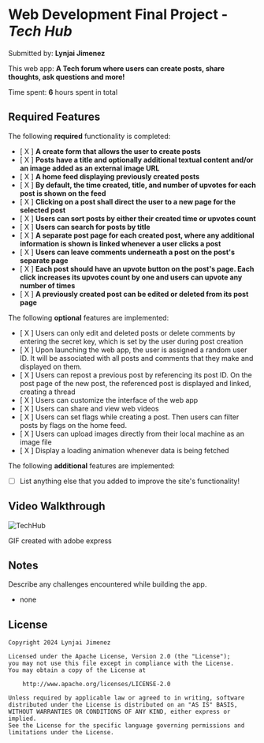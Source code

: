 # Web Development Final Project - *Tech Hub*

Submitted by: **Lynjai Jimenez**

This web app: **A Tech forum where users can create posts, share thoughts, ask questions and more!**

Time spent: **6** hours spent in total

## Required Features

The following **required** functionality is completed:

- [ X ] **A create form that allows the user to create posts**
- [ X ] **Posts have a title and optionally additional textual content and/or an image added as an external image URL**
- [ X ] **A home feed displaying previously created posts**
- [ X ] **By default, the time created, title, and number of upvotes for each post is shown on the feed**
- [ X ] **Clicking on a post shall direct the user to a new page for the selected post**
- [ X ] **Users can sort posts by either their created time or upvotes count**
- [ X ] **Users can search for posts by title**
- [ X ] **A separate post page for each created post, where any additional information is shown is linked whenever a user clicks a post**
- [ X ] **Users can leave comments underneath a post on the post's separate page**
- [ X ] **Each post should have an upvote button on the post's page. Each click increases its upvotes count by one and users can upvote any number of times**
- [ X ] **A previously created post can be edited or deleted from its post page**

The following **optional** features are implemented:

- [ X ] Users can only edit and deleted posts or delete comments by entering the secret key, which is set by the user during post creation
- [ X ] Upon launching the web app, the user is assigned a random user ID. It will be associated with all posts and comments that they make and displayed on them.
- [ X ] Users can repost a previous post by referencing its post ID. On the post page of the new post, the referenced post is displayed and linked, creating a thread
- [ X ] Users can customize the interface of the web app
- [ X ] Users can share and view web videos
- [ X ] Users can set flags while creating a post. Then users can filter posts by flags on the home feed.
- [ X ] Users can upload images directly from their local machine as an image file
- [ X ] Display a loading animation whenever data is being fetched

The following **additional** features are implemented:

* [ ] List anything else that you added to improve the site's functionality!

## Video Walkthrough

![TechHub](/techhub.gif)

<!-- Replace this with whatever GIF tool you used! -->
GIF created with adobe express
<!-- Recommended tools:
[Kap](https://getkap.co/) for macOS
[ScreenToGif](https://www.screentogif.com/) for Windows
[peek](https://github.com/phw/peek) for Linux. -->

## Notes

Describe any challenges encountered while building the app.
- none

## License

    Copyright 2024 Lynjai Jimenez

    Licensed under the Apache License, Version 2.0 (the "License");
    you may not use this file except in compliance with the License.
    You may obtain a copy of the License at

        http://www.apache.org/licenses/LICENSE-2.0

    Unless required by applicable law or agreed to in writing, software
    distributed under the License is distributed on an "AS IS" BASIS,
    WITHOUT WARRANTIES OR CONDITIONS OF ANY KIND, either express or implied.
    See the License for the specific language governing permissions and
    limitations under the License.